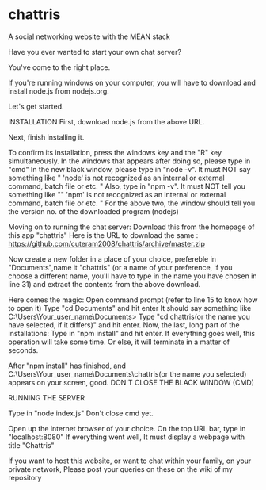 # chattris
A social networking website with the MEAN stack

Have you ever wanted to start your own chat server?

You've come to the right place.

If you're running windows on your computer, you will have to download and install node.js from nodejs.org.

Let's get started.

INSTALLATION
First, download node.js from the above URL.

Next, finish installing it.

To confirm its installation, press the windows key and the "R" key simultaneously. 
In the windows that appears after doing so, please type in "cmd"
In the new black window, please type in "node -v". It must NOT say something like " 'node' is not recognized as an internal or external command, batch file or etc. "
Also, type in "npm -v". It must NOT tell you something like "" 'npm' is not recognized as an internal or external command, batch file or etc. "
For the above two, the window should tell you the version no. of the downloaded program (nodejs)

Moving on to running the chat server:
Download this from the homepage of this app "chattris"
Here is the URL to download the same : https://github.com/cuteram2008/chattris/archive/master.zip

Now create a new folder in a place of your choice, prefereble in "Documents",name it "chattris" (or a name of your preference, if you choose a different name, you'll have to type in the name you have chosen in line 31) and extract the contents from the above download.

Here comes the magic:
Open command prompt (refer to line 15 to know how to open it)
Type "cd Documents" and hit enter
It should say something like C:\Users\Your_user_name\Documents\>
Type "cd chattris(or the name you have selected, if it differs)" and hit enter.
Now, the last, long part of the installations: Type in "npm install" and hit enter. If everything goes well, this operation will take some time. Or else, it will terminate in a matter of seconds.

After "npm install" has finished, and C:\Users\Your_user_name\Documents\chattris(or the name you selected) appears on your screen, good.
DON'T CLOSE THE BLACK WINDOW (CMD)

RUNNING THE SERVER

Type in "node index.js"
Don't close cmd yet.

Open up the internet browser of your choice.
On the top URL bar, type in "localhost:8080"
If everything went well, It must display a webpage with title "Chattris"

If you want to host this website, or want to chat within your family, on your private network, Please post your queries on these on the wiki of my repository

